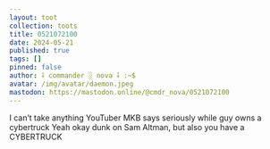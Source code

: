 ```yaml
---
layout: toot
collection: toots
title: 0521072100
date: 2024-05-21
published: true
tags: []
pinned: false
author: ⸸ commander ░ nova ⸸ :~$
avatar: /img/avatar/daemon.jpeg
mastodon: https://mastodon.online/@cmdr_nova/0521072100
---
```


I can’t take anything YouTuber MKB says seriously while guy owns a cybertruck Yeah okay dunk on Sam Altman, but also you have a CYBERTRUCK
